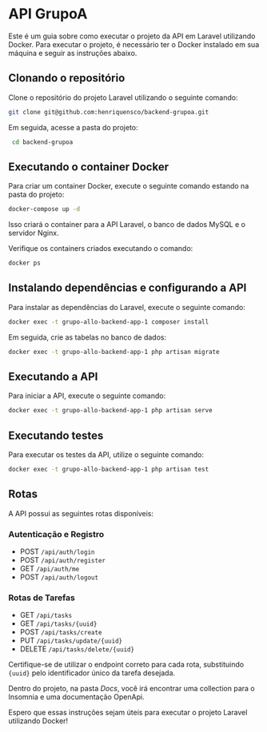 # API GrupoA

Este é um guia sobre como executar o projeto da API em Laravel utilizando Docker. Para executar o projeto, é necessário ter o Docker instalado em sua máquina e seguir as instruções abaixo.

## Clonando o repositório

Clone o repositório do projeto Laravel utilizando o seguinte comando:

```bash
git clone git@github.com:henriquensco/backend-grupoa.git
```

Em seguida, acesse a pasta do projeto:

```bash
 cd backend-grupoa
```

## Executando o container Docker

Para criar um container Docker, execute o seguinte comando estando na pasta do projeto:

```bash
docker-compose up -d
```

Isso criará o container para a API Laravel, o banco de dados MySQL e o servidor Nginx.

Verifique os containers criados executando o comando:

```bash
docker ps
```

## Instalando dependências e configurando a API

Para instalar as dependências do Laravel, execute o seguinte comando:

```bash
docker exec -t grupo-allo-backend-app-1 composer install
```

Em seguida, crie as tabelas no banco de dados:

```bash
docker exec -t grupo-allo-backend-app-1 php artisan migrate
```

## Executando a API

Para iniciar a API, execute o seguinte comando:

```bash
docker exec -t grupo-allo-backend-app-1 php artisan serve
```

## Executando testes

Para executar os testes da API, utilize o seguinte comando:

```bash
docker exec -t grupo-allo-backend-app-1 php artisan test
```

## Rotas

A API possui as seguintes rotas disponíveis:

### Autenticação e Registro

- POST `/api/auth/login`
- POST `/api/auth/register`
- GET `/api/auth/me`
- POST `/api/auth/logout`

### Rotas de Tarefas

- GET `/api/tasks`
- GET `/api/tasks/{uuid}`
- POST `/api/tasks/create`
- PUT `/api/tasks/update/{uuid}`
- DELETE `/api/tasks/delete/{uuid}`

Certifique-se de utilizar o endpoint correto para cada rota, substituindo `{uuid}` pelo identificador único da tarefa desejada.

Dentro do projeto, na pasta *Docs*, você irá encontrar uma collection para o Insomnia e uma documentação OpenApi.

Espero que essas instruções sejam úteis para executar o projeto Laravel utilizando Docker!
